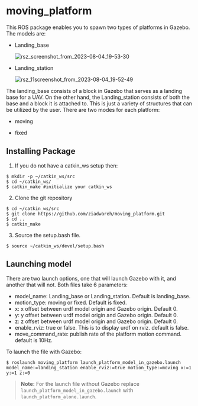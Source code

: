 # moving_platform
This ROS package enables you to spawn two types of platforms in Gazebo. The models are:
* Landing_base

  ![rsz_screenshot_from_2023-08-04_19-53-30](https://github.com/ziadwareh/moving_platform/assets/16977148/2239ef9b-a504-4e6d-8dcc-1448ccb9de80)


  
* Landing_station
  
  ![rsz_11screenshot_from_2023-08-04_19-52-49](https://github.com/ziadwareh/moving_platform/assets/16977148/94d84381-ed2b-4ea9-b5c7-a5ce1f09fb40)

  
The landing_base consists of a block in Gazebo that serves as a landing base for a UAV. On the other hand, the Landing_station consists of both the base and a block it is attached to. This is just a variety of structures that can be utilized by the user. There are two modes for each platform:
* moving
  
* fixed
## Installing Package
1. If you do not have a catkin_ws setup then:
```
$ mkdir -p ~/catkin_ws/src
$ cd ~/catkin_ws/
$ catkin_make #initialize your catkin_ws
```
2. Clone the git repository
```
$ cd ~/catkin_ws/src
$ git clone https://github.com/ziadwareh/moving_platform.git
$ cd ..
$ catkin_make
```
3. Source the setup.bash file.
```
$ source ~/catkin_ws/devel/setup.bash
```
## Launching model
There are two launch options, one that will launch Gazebo with it, and another that will not. Both files take 6 parameters:
* model_name: Landing_base or Landing_station. Default is landing_base.
* motion_type: moving or fixed. Default is fixed.
* x: x offset between urdf model origin and Gazebo origin. Default 0.
* y: y offset between urdf model origin and Gazebo origin. Default 0.
* z: z offset between urdf model origin and Gazebo origin. Default 0.
* enable_rviz: true or false. This is to display urdf on rviz. default is false.
* move_command_rate: publish rate of the platform motion command. default is 10Hz.

To launch the file with Gazebo:
```
$ roslaunch moving_platform launch_platform_model_in_gazebo.launch model_name:=landing_station enable_rviz:=true motion_type:=moving x:=1 y:=1 z:=0
```
> **Note:** For the launch file without Gazebo replace `launch_platform_model_in_gazebo.launch` with `launch_platform_alone.launch`.

